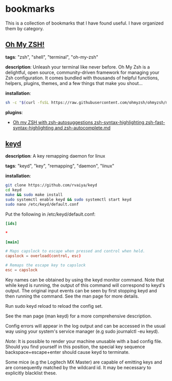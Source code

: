 # bookmarks

This is a collection of bookmarks that I have found useful. I have organized them by category.

## [Oh My ZSH!](https://ohmyz.sh/)

**tags**: "zsh", "shell", "terminal", "oh-my-zsh"

**description**: Unleash your terminal like never before.
Oh My Zsh is a delightful, open source, community-driven framework for managing your Zsh configuration. It comes bundled with thousands of helpful functions, helpers, plugins, themes, and a few things that make you shout...

**installation**:

```bash
sh -c "$(curl -fsSL https://raw.githubusercontent.com/ohmyzsh/ohmyzsh/master/tools/install.sh)"
```

**plugins**:

- [Oh my ZSH with zsh-autosuggestions zsh-syntax-highlighting zsh-fast-syntax-highlighting and zsh-autocomplete.md](https://gist.github.com/n1snt/454b879b8f0b7995740ae04c5fb5b7df)

## [keyd](https://github.com/rvaiya/keyd?tab=readme-ov-file)

**description**:  A key remapping daemon for linux

**tags**: "keyd", "key", "remapping", "daemon", "linux"

**installation**:

```bash
git clone https://github.com/rvaiya/keyd
cd keyd
make && sudo make install
sudo systemctl enable keyd && sudo systemctl start keyd
sudo nano /etc/keyd/default.conf
```

Put the following in /etc/keyd/default.conf:

```conf
[ids]

*

[main]

# Maps capslock to escape when pressed and control when held.
capslock = overload(control, esc)

# Remaps the escape key to capslock
esc = capslock
```

Key names can be obtained by using the keyd monitor command. Note that while keyd is running, the output of this command will correspond to keyd's output. The original input events can be seen by first stopping keyd and then running the command. See the man page for more details.

Run sudo keyd reload to reload the config set.

See the man page (man keyd) for a more comprehensive description.

Config errors will appear in the log output and can be accessed in the usual way using your system's service manager (e.g sudo journalctl -eu keyd).

_Note_: It is possible to render your machine unusable with a bad config file. Should you find yourself in this position, the special key sequence backspace+escape+enter should cause keyd to terminate.

Some mice (e.g the Logitech MX Master) are capable of emitting keys and are consequently matched by the wildcard id. It may be necessary to explicitly blacklist these.

